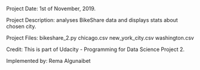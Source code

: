 Project Date: 1st of November, 2019.

Project Description: analyses BikeShare data and displays stats about chosen city.

Project Files:
bikeshare_2.py
chicago.csv
new_york_city.csv
washington.csv

Credit: This is part of Udacity - Programming for Data Science Project 2.

Implemented by: Rema Algunaibet
